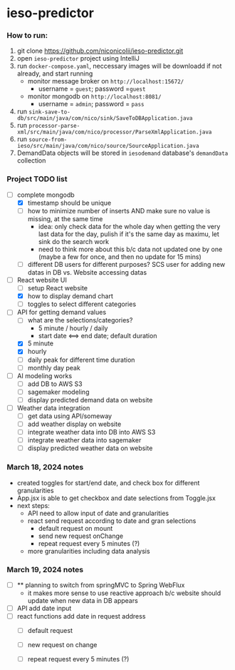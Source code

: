 # ieso-predictor

### How to run:
1. git clone https://github.com/niconicolii/ieso-predictor.git
2. open `ieso-predictor` project using IntelliJ
3. run `docker-compose.yaml`, neccessary images will be downloadd if not already, and start running
   - monitor message broker on `http://localhost:15672/`
     - username = `guest`; password =`guest`
   - monitor mongodb on `http://localhost:8081/`
     - username = `admin`; password = `pass`
4. run `sink-save-to-db/src/main/java/com/nico/sink/SaveToDBApplication.java`
5. run `processor-parse-xml/src/main/java/com/nico/processor/ParseXmlApplication.java`
6. run `source-from-ieso/src/main/java/com/nico/source/SourceApplication.java`
7. DemandData objects will be stored in `iesodemand` database's `demandData` collection


### Project TODO list
- [ ] complete mongodb
  - [x] timestamp should be unique
  - [ ] how to minimize number of inserts AND make sure no value is missing, at the same time
    - idea: only check data for the whole day when getting the very last data for the day, pulish if it's the same day as maximu, let sink do the search work
    - need to think more about this b/c data not updated one by one (maybe a few for once, and then no update for 15 mins)
  - [ ] different DB users for different purposes? SCS user for adding new datas in DB vs. Website accessing datas
- [ ] React website UI
  - [ ] setup React website
  - [x] how to display demand chart
  - [ ] toggles to select different categories
- [ ] API for getting demand values
  - [ ] what are the selections/categories?
    - 5 minute / hourly / daily
    - start date <==> end date; default duration
  - [x] 5 minute
  - [x] hourly
  - [ ] daily peak for different time duration
  - [ ] monthly day peak
- [ ] AI modeling works
  - [ ] add DB to AWS S3
  - [ ] sagemaker modeling
  - [ ] display predicted demand data on website
- [ ] Weather data integration
  - [ ] get data using API/someway
  - [ ] add weather display on website
  - [ ] integrate weather data into DB into AWS S3
  - [ ] integrate weather data into sagemaker
  - [ ] display predicted weather data on website

### March 18, 2024 notes
- created toggles for start/end date, and check box for different granularities
- App.jsx is able to get checkbox and date selections from Toggle.jsx
- next steps:
  - API need to allow input of date and granularities
  - react send request according to date and gran selections
    - default request on mount
    - send new request onChange
    - repeat request every 5 minutes (?)
  - more granularities including data analysis

### March 19, 2024 notes
- [ ] ** planning to switch from springMVC to Spring WebFlux
  -  it makes more sense to use reactive approach b/c website should update when new data in DB appears
- [ ] API add date input
- [ ] react functions add date in request address
  - [ ] default request
  - [ ] new request on change
  - [ ] repeat request every 5 minutes (?)


